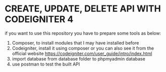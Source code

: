 # CREATE, UPDATE, DELETE API WITH CODEIGNITER 4
if you want to use this repository you have to prepare some tools as below:
1. Composer, to install modules that I may have installed before
2. Codeigniter, install it using composer or you can also see it from the official
   website https://codeigniter.com/user_guide/intro/index.html
3. import database from database folder to phpmyadmin database
4. use postman to test the built API
